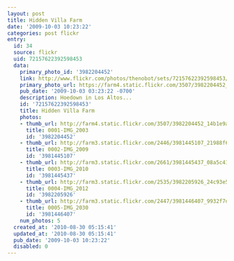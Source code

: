 ```yaml
---
layout: post
title: Hidden Villa Farm
date: '2009-10-03 10:23:22'
categories: post flickr
entry:
  id: 34
  source: flickr
  uid: 72157622392598453
  data:
    primary_photo_id: '3982204452'
    link: http://www.flickr.com/photos/thenobot/sets/72157622392598453/
    primary_photo_url: https://farm4.static.flickr.com/3507/3982204452_14b1e9a5aa_m.jpg
    pub_date: '2009-10-03 03:23:22 -0700'
    description: Hoedown in Los Altos...
    id: '72157622392598453'
    title: Hidden Villa Farm
    photos:
    - thumb_url: http://farm4.static.flickr.com/3507/3982204452_14b1e9a5aa_s.jpg
      title: 0001-IMG_2003
      id: '3982204452'
    - thumb_url: http://farm3.static.flickr.com/2446/3981445107_21988f6fe1_s.jpg
      title: 0002-IMG_2009
      id: '3981445107'
    - thumb_url: http://farm3.static.flickr.com/2661/3981445437_08a5c41671_s.jpg
      title: 0003-IMG_2010
      id: '3981445437'
    - thumb_url: http://farm3.static.flickr.com/2535/3982205926_24c93e5dcb_s.jpg
      title: 0004-IMG_2012
      id: '3982205926'
    - thumb_url: http://farm3.static.flickr.com/2447/3981446407_9932f7dfc5_s.jpg
      title: 0005-IMG_2030
      id: '3981446407'
    num_photos: 5
  created_at: '2010-08-30 05:15:41'
  updated_at: '2010-08-30 05:15:41'
  pub_date: '2009-10-03 10:23:22'
  disabled: 0
---
```

